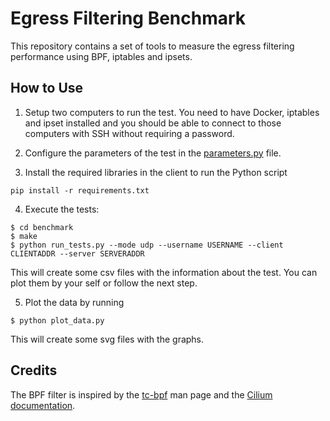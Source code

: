 # Egress Filtering Benchmark

This repository contains a set of tools to measure the egress filtering performance using BPF, iptables and ipsets.

## How to Use

1. Setup two computers to run the test. You need to have Docker, iptables and ipset installed and you should be able to connect to those computers with SSH without requiring a password.

2. Configure the parameters of the test in the [parameters.py](benchmark/parameters.py) file.

3. Install the required libraries in the client to run the Python script

```
pip install -r requirements.txt
```

4. Execute the tests:

```
$ cd benchmark
$ make
$ python run_tests.py --mode udp --username USERNAME --client CLIENTADDR --server SERVERADDR
```

This will create some csv files with the information about the test.
You can plot them by your self or follow the next step.

5. Plot the data by running

```
$ python plot_data.py
```

This will create some svg files with the graphs.

## Credits

The BPF filter is inspired by the [tc-bpf](https://man7.org/linux/man-pages/man8/tc-bpf.8.html) man page and the [Cilium documentation](https://docs.cilium.io/en/latest/bpf/#tc-traffic-control).
